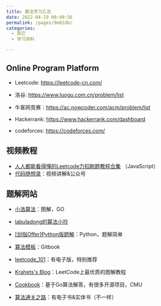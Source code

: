 ```yaml
---
title: 算法学习汇总
date: 2022-04-19 00:49:56
permalink: /pages/9e81db/
categories: 
  - 其它
  - 学习资料

---
```


## Online Program Platform

- Leetcode: https://leetcode-cn.com/
- 洛谷: https://www.luogu.com.cn/problem/list
- 牛客网竞赛：https://ac.nowcoder.com/acm/problem/list
- Hackerrank: https://www.hackerrank.com/dashboard

- codeforces: https://codeforces.com/

## 视频教程

- [人人都能看得懂的Leetcode力扣刷题教程合集](https://www.bilibili.com/video/BV1wA411b7qZ?p=46) （JavaScript）
- [代码随想录](https://space.bilibili.com/525438321?spm_id_from=333.337.0.0)：视频讲解&公众号

## 题解网站

- [小浩算法](https://www.geekxh.com/)：图解，GO
- [labuladong的算法小抄](https://labuladong.github.io/algo/)
- [[剑指Offer]Python版题解](https://suixinblog.cn/2019/04/target-offer-python-solution.html)：Python，题解简单
- [算法模板](https://greyireland.gitbook.io/algorithm-pattern/)：Gitbook
- [leetcode_101](https://github.com/changgyhub/leetcode_101)：有电子版，特别推荐

- [Krahets's Blog](https://krahets.gitee.io/)：LeetCode上最优质的图解教程
- [Cookbook](https://books.halfrost.com/leetcode/ChapterOne/)：基于Go算法解答，有很多开源项目，CMU
- [算法通关之路](http://leetcode-solution.cn/book-intro)：有电子书&实体书（不一样）

